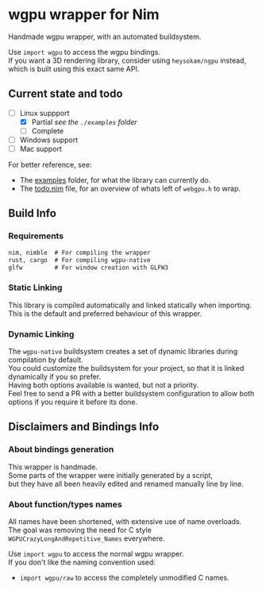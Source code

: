 # wgpu wrapper for Nim
Handmade wgpu wrapper, with an automated buildsystem.  

Use `import wgpu` to access the wgpu bindings.  
If you want a 3D rendering library, consider using `heysokam/ngpu` instead,  
which is built using this exact same API.  


## Current state and todo
- [ ] Linux suppport 
  - [x] Partial  _see the `./examples` folder_
  - [ ] Complete
- [ ] Windows support
- [ ] Mac support

For better reference, see:
- The [examples](./examples) folder, for what the library can currently do.  
- The [todo.nim](src/wgpu/todo.nim) file, for an overview of whats left of `webgpu.h` to wrap.  


## Build Info
### Requirements
```md
nim, nimble  # For compiling the wrapper
rust, cargo  # For compiling wgpu-native
glfw         # For window creation with GLFW3
```

### Static Linking
This library is compiled automatically and linked statically when importing.  
This is the default and preferred behaviour of this wrapper.  

### Dynamic Linking
The `wgpu-native` buildsystem creates a set of dynamic libraries during compilation by default.  
You could customize the buildsystem for your project, so that it is linked dynamically if you so prefer.  
Having both options available is wanted, but not a priority.  
Feel free to send a PR with a better buildsystem configuration to allow both options if you require it before its done.  


## Disclaimers and Bindings Info
### About bindings generation
This wrapper is handmade.  
Some parts of the wrapper were initially generated by a script,  
but they have all been heavily edited and renamed manually line by line.  

### About function/types names
All names have been shortened, with extensive use of name overloads.  
The goal was removing the need for C style `WGPUCrazyLongAndRepetitive_Names` everywhere.  

Use `import wgpu` to access the normal wgpu wrapper.  
If you don't like the naming convention used:
- `import wgpu/raw` to access the completely unmodified C names.  

